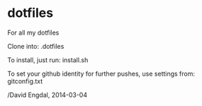 dotfiles
========

For all my dotfiles

Clone into: .dotfiles

To install, just run:
install.sh

To set your github identity for further pushes, use settings from:
gitconfig.txt

/David Engdal, 2014-03-04
